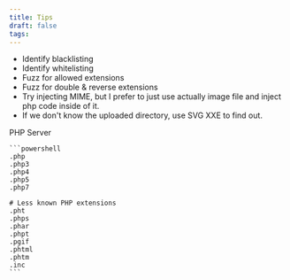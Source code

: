 ```yaml
---
title: Tips
draft: false
tags:
---
```

- Identify blacklisting
- Identify whitelisting
- Fuzz for allowed extensions
- Fuzz for double & reverse extensions
- Try injecting MIME, but I prefer to just use actually image file and inject php code inside of it.
- If we don't know the uploaded directory, use SVG XXE to find out.



PHP Server
    
    ```powershell
    .php
    .php3
    .php4
    .php5
    .php7
    
    # Less known PHP extensions
    .pht
    .phps
    .phar
    .phpt
    .pgif
    .phtml
    .phtm
    .inc
    ```
